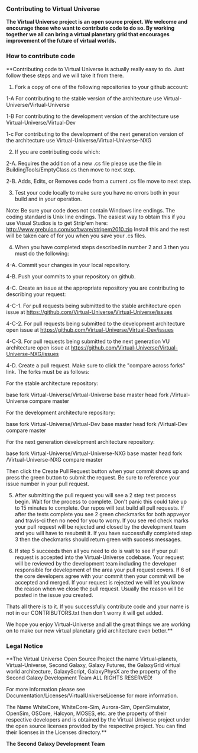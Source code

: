 ### Contributing to Virtual Universe

**The Virtual Universe project is an open source project.  We welcome and encourage those who
 want to contribute code to do so.  By working together we all can bring a virtual planetary grid
 that encourages improvement of the future of virtual worlds.**
 
 ### How to contribute code
 **Contributing code to Virtual Universe is actually really easy to do.  Just follow these steps and we will
 take it from there.

1. Fork a copy of one of the following repositories to your github account:

1-A For contributing to the stable version of the architecture use Virtual-Universe/Virtual-Universe

1-B For contributing to the development version of the architecture use Virtual-Universe/Virtual-Dev

1-c For contributing to the development of the next generation version of the architecture use Virtual-Universe/Virtual-Universe-NXG

2. If you are contributing code which:

2-A. Requires the addition of a new .cs file please use the file in BuildingTools/EmptyClass.cs
 then move to next step.

2-B. Adds, Edits, or Removes code from a current .cs file move to next step.

3. Test your code locally to make sure you have no errors both in your build and in your operation.

Note: Be sure your code does not contain Windows line endings.  The coding standard is Unix line endings.
  The easiest way to obtain this if you use Visual Studios is to get Strip'em here: http://www.grebulon.com/software/stripem2010.zip
 Install this and the rest will be taken care of for you when you save your .cs files.

4. When you have completed steps described in number 2 and 3 then you must do the following:

4-A. Commit your changes in your local repository.

4-B. Push your commits to your repository on github.

4-C. Create an issue at the appropriate repository you are contributing to describing your request:

4-C-1. For pull requests being submitted to the stable architecture open issue at https://github.com/Virtual-Universe/Virtual-Universe/issues

4-C-2. For pull requests being submitted to the development architecture open issue at https://github.com/Virtual-Universe/Virtual-Dev/issues

4-C-3. For pull requests being submitted to the next generation VU architecture open issue at https://github.com/Virtual-Universe/Virtual-Universe-NXG/issues

4-D. Create a pull request.  Make sure to click the "compare across forks" link.  The forks must be as follows:

For the stable architecture repository:

 base fork Virtual-Universe/Virtual-Universe base master
 head fork <user>/Virtual-Universe compare master

For the development architecture repository:

 base fork Virtual-Universe/Virtual-Dev base master
 head fork <user>/Virtual-Dev compare master

For the next generation development architecture repository:

 base fork Virtual-Universe/Virtual-Universe-NXG base master
 head fork <user>/Virtual-Universe-NXG compare master

Then click the Create Pull Request button when your commit shows up and press the green button to submit the request.
  Be sure to reference your issue number in your pull request.

5. After submitting the pull request you will see a 2 step test process begin. Wait for the process to complete.
  Don't panic this could take up to 15 minutes to complete.  Our repos will test build all pull requests.
  If after the tests complete you see 2 green checkmarks for both appveyor and travis-ci then no need for you to worry.
  If you see red check marks your pull request will be rejected and closed by the development team and you will
 have to resubmit it.  If you have successfully completed step 3 then the checkmarks should return green with success messages.

6. If step 5 succeeds then all you need to do is wait to see if your pull request is accepted into the Virtual-Universe codebase.
  Your request will be reviewed by the development team including the developer responsible for development of the area your
 pull request covers.  If 6 of the core developers agree with your commit then your commit will be accepted and merged.  If your
 request is rejected we will let you know the reason when we close the pull request.  Usually the reason will be posted in
 the issue you created.

Thats all there is to it.  If you successfully contribute code and your name is not in our CONTRIBUTORS.txt then don't worry it
 will get added.

We hope you enjoy Virtual-Universe and all the great things we are working on to make our new virtual planetary grid architecture 
 even better.**
 
 ### Legal Notice
 
 **The Virtual Universe Open Source Project the name Virtual-planets, Virtual-Universe, Second Galaxy, Galaxy Futures, 
 the GalaxyGrid virtual world architecture, GalaxyScript, GalaxyPhysX are the property of the Second Galaxy Development Team 
 ALL RIGHTS RESERVED!

 For more information please see Documentation/Licenses/VirtualUniverseLicense for more information.

 The Name WhiteCore, WhiteCore-Sim, Aurora-Sim, OpenSimulator, OpenSim, OSCore, Halcyon, MOSES, etc. are the property of their respective developers and is obtained
 by the Virtual Universe project under the open source licenses provided by the respective project.  You can find their licenses in
 the Licenses directory.** 
 
 **The Second Galaxy Development Team**